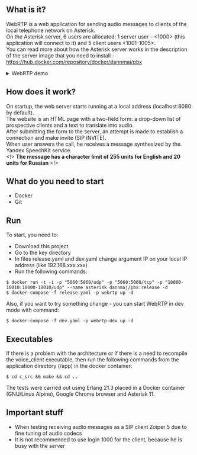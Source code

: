 ## What is it?

WebRTP is a web application for sending audio messages to clients of the local telephone network on Asterisk. <br>
On the Asterisk server, 6 users are allocated: 1 server user - <1000> (this application will connect to it) and 5 client users <1001-1005>. <br>
You can read more about how the Asterisk server works in the description of the server image that you need to install - https://hub.docker.com/repository/docker/dannmaj/pbx

<details>
  <summary>WebRTP demo</summary>
  https://user-images.githubusercontent.com/17549957/176882933-615e1afa-cbba-47c0-a141-1685f5170aea.mp4
</details>

## How does it work?

On startup, the web server starts running at a local address (localhost:8080 by default). <br>
The website is an HTML page with a two-field form: a drop-down list of prospective clients and a text to translate into audio. <br>
After submitting the form to the server, an attempt is made to establish a connection and make invite (SIP INVITE). <br>
When user answers the call, he receives a message synthesized by the Yandex SpeechKit service. <br>
<!> **The message has a character limit of 255 units for English and 20 units for Russian** <!>
## What do you need to start
* Docker
* Git
## Run
To start, you need to:
* Download this project
* Go to the key directory
* In files release.yaml and dev.yaml change argument IP on your local IP address (like 192.168.xxx.xxx)
* Run the following commands:

```
$ docker run -t -i -p "5060:5060/udp" -p "5060:5060/tcp" -p "10000-10010:10000-10010/udp" --name asterisk dannmaj/pbx:release -d
$ docker-compose -f release.yaml -p webrtp up -d
```
Also, if you want to try something change - you can start WebRTP in dev mode with command:
```
$ docker-compose -f dev.yaml -p webrtp-dev up -d
```
## Executables
If there is a problem with the architecture or if there is a need to recompile the voice_client executable, then run the following commands from the application directory (/app) in the docker container:
```
$ cd c_src && make && cd ..
```
The tests were carried out using Erlang 21.3 placed in a Docker container (GNU/Linux Alpine), Google Chrome browser and Asterisk 11.

## Important stuff
* When testing receiving audio messages as a SIP client Zoiper 5 due to fine tuning of audio codecs
* It is not recommended to use login 1000 for the client, because he is busy with the server
